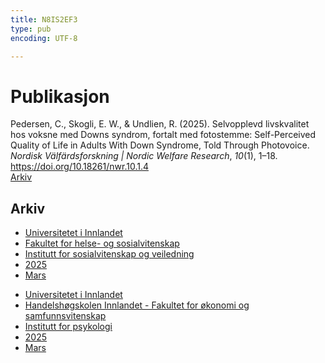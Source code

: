 ```yaml
---
title: N8IS2EF3
type: pub
encoding: UTF-8

---
```

<h1>Publikasjon</h1>
<article id="csl-bib-container-N8IS2EF3" class="csl-bib-container">
  <div class="csl-bib-body"> <div class="csl-entry">Pedersen, C., Skogli, E. W., &#38; Undlien, R. (2025). Selvopplevd livskvalitet hos voksne med Downs syndrom, fortalt med fotostemme: Self-Perceived Quality of Life in Adults With Down Syndrome, Told Through Photovoice. <i>Nordisk Välfärdsforskning | Nordic Welfare Research</i>, <i>10</i>(1), 1–18. <a href="https://doi.org/10.18261/nwr.10.1.4">https://doi.org/10.18261/nwr.10.1.4</a></div> </div>
  <div class="csl-bib-buttons">
    <a href="#taxonomy-article-N8IS2EF3" alt="archive" class="csl-bib-button">Arkiv</a>
  </div>
  <div id="csl-bib-meta-container-N8IS2EF3"></div>
</article>
<div id="csl-bib-meta-N8IS2EF3" class="csl-bib-meta">
  <article id="taxonomy-article-N8IS2EF3" class="taxonomy-article">
    <h1>Arkiv</h1>
    <ul>
      <li><a href="{{< params subfolder >}}nn/archive/?key=3DCRN523">Universitetet i Innlandet</a></li>
      <li><a href="{{< params subfolder >}}nn/archive/?key=IDKFS3MX">Fakultet for helse- og sosialvitenskap</a></li>
      <li><a href="{{< params subfolder >}}nn/archive/?key=CU4VFGCV">Institutt for sosialvitenskap og veiledning</a></li>
      <li><a href="{{< params subfolder >}}nn/archive/?key=K2W6R8TG">2025</a></li>
      <li><a href="{{< params subfolder >}}nn/archive/?key=FTZ7IRXZ">Mars</a></li>
    </ul>
    <ul>
      <li><a href="{{< params subfolder >}}nn/archive/?key=3DCRN523">Universitetet i Innlandet</a></li>
      <li><a href="{{< params subfolder >}}nn/archive/?key=DU8Q9LN9">Handelshøgskolen Innlandet - Fakultet for økonomi og samfunnsvitenskap</a></li>
      <li><a href="{{< params subfolder >}}nn/archive/?key=KTD9NXA8">Institutt for psykologi</a></li>
      <li><a href="{{< params subfolder >}}nn/archive/?key=YSESX7HT">2025</a></li>
      <li><a href="{{< params subfolder >}}nn/archive/?key=TW4NW583">Mars</a></li>
    </ul>
  </article>
</div>
